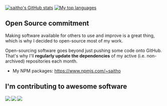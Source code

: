 [![saitho's GitHub stats](https://github-readme-stats.vercel.app/api?username=saitho)](https://github.com/saitho?tab=repositories)
[![My top languages](https://github-readme-stats.vercel.app/api/top-langs/?username=saitho&hide=c%23,tex,c,c%2B%2B)](https://github.com/saitho?tab=repositories)

## Open Source commitment

Making software available for others to use and improve is a great thing, which is why I decided to open-source most of my work.

Open-sourcing software goes beyond just pushing some code onto GitHub. That's why I'll **regularly update the dependencies** of my active (i.e. non-archived) repositories each month.

* My NPM packages: https://www.npmjs.com/~saitho

## I'm contributing to awesome software

<a href="https://github.com/go-gitea/gitea/pulls?q=is%3Apr+author%3Asaitho">
  <img align="left" src="https://github-readme-stats.vercel.app/api/pin/?username=go-gitea&repo=gitea" />
</a>
<a href="https://github.com/semantic-release/semantic-release/pulls?q=is%3Apr+author%3Asaitho">
  <img align="left" src="https://github-readme-stats.vercel.app/api/pin/?username=semantic-release&repo=semantic-release" />
</a>

<a href="https://github.com/anuraghazra/github-readme-stats/pulls?q=is%3Apr+author%3Asaitho">
  <img align="left" src="https://github-readme-stats.vercel.app/api/pin/?username=anuraghazra&repo=github-readme-stats" />
</a>
